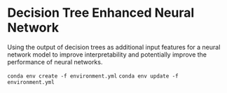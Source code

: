 # Decision Tree Enhanced Neural Network

Using the output of decision trees as additional input features for a neural network model to improve interpretability and potentially improve the performance of neural networks.

`conda env create -f environment.yml`
`conda env update -f environment.yml`

